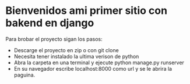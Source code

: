<h1>Bienvenidos ami primer sitio con bakend en django</h1>
<p>Para brobar el proyecto sigan los pasos:</p>
<ul>
  <li>Descarge el proyecto en zip o con git clone</li>
  <li>Necesita tener instalado la ultima verison de python</li>
  <li>Abra la carpeta en una terminal y ejecute python manage.py runserver</li>
  <li>En su navegador escribe localhost:8000 como url y se le abrira la paguina.</li>
